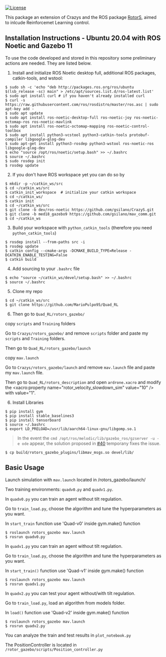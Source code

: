 [![License](https://img.shields.io/badge/License-Apache%202.0-blue.svg)](https://opensource.org/licenses/Apache-2.0)

This package an extension of Crazys and the ROS package [RotorS](https://github.com/ethz-asl/rotors_simulator), aimed to inlcude Reinforcemet Learning control.

Installation Instructions - Ubuntu 20.04 with ROS Noetic and Gazebo 11
-----------------------------------------------------------------------
To use the code developed and stored in this repository some preliminary actions are needed. They are listed below.

1. Install and initialize ROS Noetic desktop full, additional ROS packages, catkin-tools, and wstool:

```console
$ sudo sh -c 'echo "deb http://packages.ros.org/ros/ubuntu $(lsb_release -sc) main" > /etc/apt/sources.list.d/ros-latest.list'
$ sudo apt install curl # if you haven't already installed curl
$ curl -s https://raw.githubusercontent.com/ros/rosdistro/master/ros.asc | sudo apt-key add -
$ sudo apt update
$ sudo apt install ros-noetic-desktop-full ros-noetic-joy ros-noetic-octomap-ros ros-noetic-mavlink
$ sudo apt install ros-noetic-octomap-mapping ros-noetic-control-toolbox
$ sudo apt install python3-vcstool python3-catkin-tools protobuf-compiler libgoogle-glog-dev 
$ sudo apt-get install python3-rosdep python3-wstool ros-noetic-ros libgoogle-glog-dev
$ echo "source /opt/ros/noetic/setup.bash" >> ~/.bashrc
$ source ~/.bashrc
$ sudo rosdep init
$ rosdep update
```

2. If you don't have ROS workspace yet you can do so by

```console
$ mkdir -p ~/catkin_ws/src
$ cd ~/catkin_ws/src
$ catkin_init_workspace  # initialize your catkin workspace
$ cd ~/catkin_ws/
$ catkin init
$ cd ~/catkin_ws/src
$ git clone -b dev/ros-noetic https://github.com/gsilano/CrazyS.git
$ git clone -b med18_gazebo9 https://github.com/gsilano/mav_comm.git
$ cd ~/catkin_ws
```

3. Build your workspace with `python_catkin_tools` (therefore you need `python_catkin_tools`)

```console
$ rosdep install --from-paths src -i
$ rosdep update
$ catkin config --cmake-args -DCMAKE_BUILD_TYPE=Release -DCATKIN_ENABLE_TESTING=False
$ catkin build
```

4. Add sourcing to your `.bashrc` file

```console
$ echo "source ~/catkin_ws/devel/setup.bash" >> ~/.bashrc
$ source ~/.bashrc
```
5. Clone my repo
```console
$ cd ~/catkin_ws/src
$ git clone https://github.com/MarioPulpo95/Quad_RL
```
6. Then go to `Quad_RL/rotors_gazebo/`

copy `scripts` and `Training` folders

Go to `Crazys/rotors_gazebo/` and remove `scripts` folder and paste my `scripts` and `Training` folders.

Then go to `Quad_RL/rotors_gazebo/launch`

copy `mav.launch`

Go to `Crazys/rotors_gazebo/launch` and remove `mav.launch` file and paste my `mav.launch` file.

Then go to `Quad_RL/rotors_description` and open `ardrone.xacro` and modify the 
<xacro:property name="rotor_velocity_slowdown_sim" value="10" /> with value="1".

6. Install Libraries

```console
$ pip install gym
$ pip install stable_baselines3
$ pip install tensorboard
$ source ~/.bashrc
$ export LD_PRELOAD=/usr/lib/aarch64-linux-gnu/libgomp.so.1
```

> In the event the `cmd /opt/ros/melodic/lib/gazebo_ros/gzserver -u -e ode` appear, the solution proposed in [#40](https://github.com/gsilano/CrazyS/issues/40) temporany fixes the issue.

```console
$ cp build/rotors_gazebo_plugins/libmav_msgs.so devel/lib/
```



Basic Usage
-----------
Launch simulation with `mav.launch` located in /rotors_gazebo/launch/

Two training environments: `quadv0.py` and `quadv1.py`.

In `quadv0.py` you can train an agent without tilt regulation.



Go to `train_load.py`, choose the algorithm and tune the hyperparameters as you want.

In `start_train` function use 'Quad-v0' inside gym.make() function 

```console
$ roslaunch rotors_gazebo mav.launch
$ rosrun quadv0.py
```
In `quadv1.py` you can train an agent without tilt regulation.

Go to `train_load.py`, choose the algorithm and tune the hyperparameters as you want.

In `start_train()` function use 'Quad-v1' inside gym.make() function 

```console
$ roslaunch rotors_gazebo mav.launch
$ rosrun quadv1.py
```
In `quadv2.py` you can test your agent without/with tilt regulation.

Go to `train_load.py`, load an algorithm from models folder.

In `load()` function use 'Quad-v2' inside gym.make() function 

```console
$ roslaunch rotors_gazebo mav.launch
$ rosrun quadv2.py
```
You can analyze the train and test results in `plot_notebook.py`

The PositionController is located in `/rotor_gazebo/scripts/Position_controller.py`
